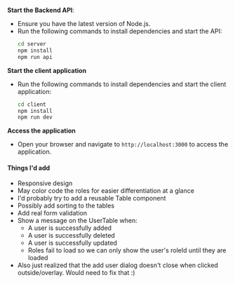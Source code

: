 **Start the Backend API**:
   - Ensure you have the latest version of Node.js.
   - Run the following commands to install dependencies and start the API:
     ```bash
     cd server
     npm install
     npm run api
     ```
**Start the client application**
- Run the following commands to install dependencies and start the client application:
     ```bash
     cd client
     npm install
     npm run dev
     ```

**Access the application**
- Open your browser and navigate to `http://localhost:3000` to access the application.

#### Things I'd add
- Responsive design
- May color code the roles for easier differentiation at a glance
- I'd probably try to add a reusable Table component
- Possibly add sorting to the tables
- Add real form validation
- Show a message on the UserTable when:
  - A user is successfully added
  - A user is successfully deleted
  - A user is successfully updated
  - Roles fail to load so we can only show the user's roleId until they are loaded
- Also just realized that the add user dialog doesn't close when clicked outside/overlay. Would need to fix that :)
